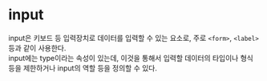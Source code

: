 # input
input은 키보드 등 입력장치로 데이터를 입력할 수 있는 요소로, 주로 `<form>`, `<label>`등과 같이 사용한다.  
input에는 type이라는 속성이 있는데, 이것을 통해서 입력할 데이터의 타입이나 형식 등을 제한하거나 input의 역할 등을 정의할 수 있다.  